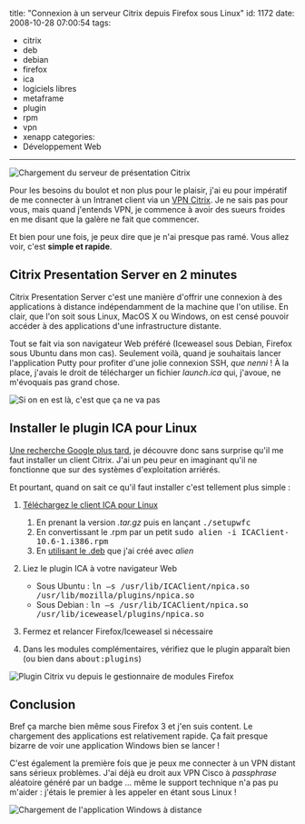 title: "Connexion à un serveur Citrix depuis Firefox sous Linux"
id: 1172
date: 2008-10-28 07:00:54
tags:
- citrix
- deb
- debian
- firefox
- ica
- logiciels libres
- metaframe
- plugin
- rpm
- vpn
- xenapp
categories:
- Développement Web
---

![](/images/2008/10/citrix-loading.png "Chargement du serveur de présentation Citrix")

Pour les besoins du boulot et non plus pour le plaisir, j'ai eu pour impératif de me connecter à un Intranet client via un [VPN Citrix](http://fr.wikipedia.org/wiki/Citrix_Presentation_Server). Je ne sais pas pour vous, mais quand j'entends VPN, je commence à avoir des sueurs froides en me disant que la galère ne fait que commencer.

Et bien pour une fois, je peux dire que je n'ai presque pas ramé. Vous allez voir, c'est **simple et rapide**.
<!--more-->

## Citrix Presentation Server en 2 minutes

Citrix Presentation Server c'est une manière d'offrir une connexion à des applications à distance indépendamment de la machine que l'on utilise. En clair, que l'on soit sous Linux, MacOS X ou Windows, on est censé pouvoir accéder à des applications d'une infrastructure distante.

Tout se fait via son navigateur Web préféré (Iceweasel sous Debian, Firefox sous Ubuntu dans mon cas). Seulement voilà, quand je souhaitais lancer l'application Putty pour profiter d'une jolie connexion SSH, _que nenni_ !
À la place, j'avais le droit de télécharger un fichier _launch.ica_ qui, j'avoue, ne m'évoquais pas grand chose.

![Si on en est là, c&#39;est que ça ne va pas](/images/2008/10/citrix-ica.png "Téléchargement d")

## Installer le plugin ICA pour Linux

[Une recherche Google plus tard](http://www.agaveblue.org/howtos/Citrix_ICA_How-To.shtml  "Citrix ICA Client How-To for Linux"), je découvre donc sans surprise qu'il me faut installer un client Citrix. J'ai un peu peur en imaginant qu'il ne fonctionne que sur des systèmes d'exploitation arriérés.

Et pourtant, quand on sait ce qu'il faut installer c'est tellement plus simple :

1.  [Téléchargez le client ICA pour Linux](http://www.citrix.com/English/ss/downloads/details.asp?downloadId=3323&amp;productId=186&amp;c1=sot2755)

    1.  En prenant la version _.tar.gz_ puis en lançant <kbd>./setupwfc</kbd>
    2.  En convertissant le .rpm par un petit <kbd>sudo alien -i ICAClient-10.6-1.i386.rpm</kbd>
    3.  En [utilisant le .deb](http://dl.free.fr/nnJyoE8KW "ICAClient-10.6-1.i386.deb") que j'ai créé avec _alien_

2.  Liez le plugin ICA à votre navigateur Web

    *   Sous Ubuntu : <kbd>ln –s /usr/lib/ICAClient/npica.so /usr/lib/mozilla/plugins/npica.so</kbd>
    *   Sous Debian : <kbd>ln –s /usr/lib/ICAClient/npica.so /usr/lib/iceweasel/plugins/npica.so</kbd>

3.  Fermez et relancer Firefox/Iceweasel si nécessaire
4.  Dans les modules complémentaires, vérifiez que le plugin apparaît bien (ou bien dans <kbd>about:plugins</kbd>)

![Plugin Citrix vu depuis le gestionnaire de modules Firefox](/images/2008/10/citrix-plugin.png "Plugin Citrix vu depuis le gestionnaire de modules Firefox")

## Conclusion

Bref ça marche bien même sous Firefox 3 et j'en suis content. Le chargement des applications est relativement rapide. Ça fait presque bizarre de voir une application Windows bien se lancer !

C'est également la première fois que je peux me connecter à un VPN distant sans sérieux problèmes. J'ai déjà eu droit aux VPN Cisco à _passphrase_ aléatoire généré par un badge ... même le support technique n'a pas pu m'aider : j'étais le premier à les appeler en étant sous Linux !

![Chargement de l&#39;application Windows à distance](/images/2008/10/citrix-loading-2.png "Chargement de Citrix MetaFrame")